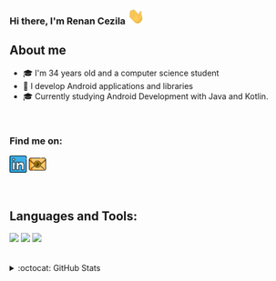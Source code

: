 ### Hi there, I'm Renan Cezila <img src="https://github.com/renancezila/RenanCezila/blob/main/img/Hi.gif" width="30px">

## About me

- 🎓 I'm 34 years old and a computer science student
- 📱 I develop Android applications and libraries
- 🎓 Currently studying Android Development with Java and Kotlin.

<br />

### Find me on:

<a href="https://www.linkedin.com/in/renan-cezila-787391388/" target="_blank"><img src="https://github.com/renancezila/RenanCezila/blob/main/img/linkedin.png" alt="LinkedIn" width="30"></a>
<a href="mailto:renancezila@gmail.com"><img src="https://github.com/renancezila/RenanCezila/blob/main/img/email.png" width="30"></img></a>


<br />

## Languages and Tools:

<div>
  <img src="https://img.shields.io/badge/Android-3DDC84?style=for-the-badge&logo=android&logoColor=white" />
  <img src="https://img.shields.io/badge/Kotlin-0095D5?&style=for-the-badge&logo=kotlin&logoColor=white" />
  <img src="https://img.shields.io/badge/Java-ED8B00?style=for-the-badge&logo=openjdk&logoColor=white" />
</div>

<br />
<br />


<details>
  <summary>:octocat: GitHub Stats</summary>
 <img align="left" alt="evanemran's Github Stats" src="https://github-readme-stats.vercel.app/api?username=renancezila&theme=dracula&show_icons=true&hide_border=true&hide=issues,contribs,prs" />

</details>
